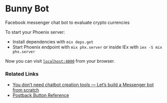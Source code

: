 # Bunny Bot

Facebook messenger chat bot to evaluate crypto currencies

To start your Phoenix server:

  * Install dependencies with `mix deps.get`
  * Start Phoenix endpoint with `mix phx.server` or inside IEx with `iex -S mix phx.server`

Now you can visit [`localhost:4000`](http://localhost:4000) from your browser.

### Related Links
* [You don’t need chatbot creation tools — Let’s build a Messenger bot from scratch](https://www.freecodecamp.org/news/you-dont-needs-chatbot-creation-tools-let-s-build-a-messenger-bot-from-scratch-8fcbb40f073b/)
* [Postback Button Reference](https://developers.facebook.com/docs/messenger-platform/reference/buttons/postback)

